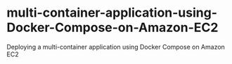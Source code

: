 # multi-container-application-using-Docker-Compose-on-Amazon-EC2
Deploying a multi-container application using Docker Compose on Amazon EC2
